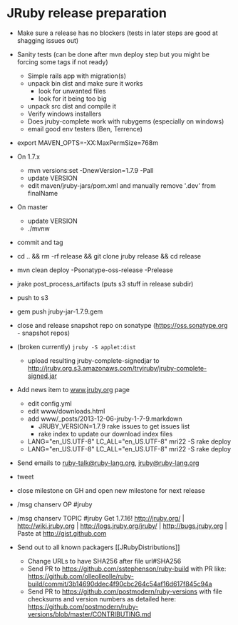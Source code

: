 JRuby release preparation
=========================

* Make sure a release has no blockers (tests in later steps are good at shagging issues out)
* Sanity tests (can be done after mvn deploy step but you might be forcing some tags if not ready)
    * Simple rails app with migration(s)
    * unpack bin dist and make sure it works
       * look for unwanted files
       * look for it being too big
    * unpack src dist and compile it
    * Verify windows installers
    * Does jruby-complete work with rubygems (especially on windows)
    * email good env testers (Ben, Terrence)
* export MAVEN_OPTS=-XX:MaxPermSize=768m
* On 1.7.x
    * mvn versions:set -DnewVersion=1.7.9 -Pall
    * update VERSION
    * edit maven/jruby-jars/pom.xml and manually remove '.dev' from finalName
* On master
    * update VERSION
    * ./mvnw
* commit and tag
* cd .. && rm -rf release && git clone jruby release && cd release
* mvn clean deploy -Psonatype-oss-release -Prelease
* jrake post_process_artifacts (puts s3 stuff in release subdir)
* push to s3
* gem push jruby-jar-1.7.9.gem
* close and release snapshot repo on sonatype (https://oss.sonatype.org - snapshot repos)
* (broken currently) `jruby -S applet:dist`
    * upload resulting jruby-complete-signedjar to http://jruby.org.s3.amazonaws.com/tryjruby/jruby-complete-signed.jar
* Add news item to www.jruby.org page 
    * edit config.yml
    * edit www/downloads.html
    * add www/_posts/2013-12-06-jruby-1-7-9.markdown
        * JRUBY_VERSION=1.7.9 rake issues to get issues list
        * rake index to update our download index files
    * LANG="en_US.UTF-8" LC_ALL="en_US.UTF-8" mri22 -S rake deploy
    * LANG="en_US.UTF-8" LC_ALL="en_US.UTF-8" mri22 -S rake deploy

* Send emails to ruby-talk@ruby-lang.org, jruby@ruby-lang.org
* tweet
* close milestone on GH and open new milestone for next release
* /msg chanserv OP #jruby <nick>
* /msg chanserv TOPIC #jruby Get 1.7.16! http://jruby.org/ | http://wiki.jruby.org | http://logs.jruby.org/jruby/ | http://bugs.jruby.org | Paste at http://gist.github.com
* Send out to all known packagers [[JRubyDistributions]]
   * Change URLs to have SHA256 after file url#SHA256
   * Send PR to https://github.com/sstephenson/ruby-build with PR like: https://github.com/olleolleolle/ruby-build/commit/3b14690ddec4f90cbc264c54af16d617f845c94a
   * Send PR to https://github.com/postmodern/ruby-versions with file checksums and version numbers as detailed here: https://github.com/postmodern/ruby-versions/blob/master/CONTRIBUTING.md
